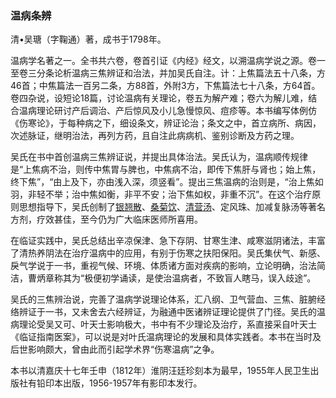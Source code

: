 ### 温病条辨

清•吴瑭（字鞠通）著，成书于1798年。

温病学名著之一。全书共六卷，卷首引证《内经》经文，以溯温病学说之源。卷一至卷三分条论析温病三焦辨证和治法，并加吴氏自注。计：上焦篇法五十八条，方46首；中焦篇法一百另二条，方88首，外附3方，下焦篇法七十八条，方64首。卷四杂说，设短论18篇，讨论温病有关理论，卷五为解产难；卷六为解儿难，结合温病理论研讨产后调治、产后惊风及小儿急慢惊风、痘疹等。本书编写体例仿《伤寒论》，于每种病之下，细设条文，辨证论治；条文之中，首立病所、病因，次述脉证，继明治法，再列方药，且自注此病病机、鉴别诊断及方药之理。

吴氏在书中首创温病三焦辨证说，并提出具体治法。吴氏认为，温病顺传规律是“上焦病不治，则传中焦胃与脾也，中焦病不治，即传下焦肝与肾也；始上焦，终下焦”，“由上及下，亦由浅入深，须竖看”。提出三焦温病的治则是，“治上焦如羽，非轻不举；治中焦如衡，非平不安；治下焦如权，非重不沉”。在这个治疗原则思想指导下，吴氏创制了[银翘散](https://www.gmzyjc.com/read/fjx/fjx01-0.6.0.0.0.md)、[桑菊饮](https://www.gmzyjc.com/read/fjx/fjx01-0.7.0.0.0.md)、[清营汤](https://www.gmzyjc.com/read/fjx/fjx04-0.2.0.0.0.md)、定风珠、加减复脉汤等著名方剂，疗效甚佳，至今仍为广大临床医师所喜用。

在临证实践中，吴氏总结出辛凉保津、急下存阴、甘寒生津、咸寒滋阴诸法，丰富了清热养阴法在治疗温病中的应用，有别于伤寒之扶阳保阳。吴氏集伏气、新感、戾气学说于一书，重视气候、环境、体质诸方面对疾病的影响，立论明确，治法简洁，曹炳章称其为“极便初学诵读，是使治温病者，不致盲人瞎马，误入歧途”。

吴氏的三焦辨治说，完善了温病学说理论体系，汇八纲、卫气营血、三焦、脏腑经络辨证于一书，又未舍去六经辨证，为融通中医诸辨证理论提供了门径。吴氏的温病理论受吴又可、叶天士影响极大，书中有不少理论及治疗，系直接采自叶天士《临证指南医案》，可以说是对叶氏温病理论的发展和具体实践者。本书在当时及后世影响颇大，曾由此而引起学术界“伤寒温病”之争。

本书以清嘉庆十七年壬申（1812年）淮阴汪廷珍刻本为最早，1955年人民卫生出版社有铅印本出版，1956-1957年有影印本发行。
